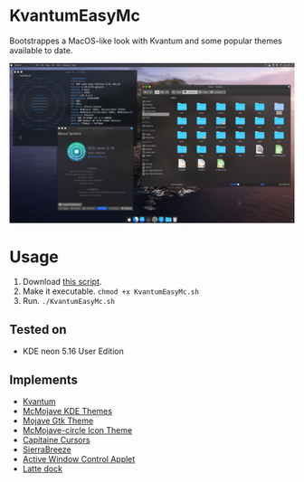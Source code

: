# KvantumEasyMc

Bootstrappes a MacOS-like look with Kvantum and some popular themes available to date.

![](screenshot.jpg)

# Usage

1. Download [this script](https://github.com/caglarturali/KvantumEasyMc/raw/master/KvantumEasyMc.sh).
2. Make it executable.
   `chmod +x KvantumEasyMc.sh`
3. Run.
   `./KvantumEasyMc.sh`

## Tested on
- KDE neon 5.16 User Edition

## Implements

- [Kvantum](https://github.com/tsujan/Kvantum.git)
- [McMojave KDE Themes](https://github.com/vinceliuice/McMojave-kde.git)
- [Mojave Gtk Theme](https://github.com/vinceliuice/Mojave-gtk-theme.git)
- [McMojave-circle Icon Theme](https://github.com/vinceliuice/McMojave-circle.git)
- [Capitaine Cursors](https://github.com/keeferrourke/capitaine-cursors.git)
- [SierraBreeze](https://github.com/ishovkun/SierraBreeze.git)
- [Active Window Control Applet](https://store.kde.org/p/998910/)
- [Latte dock](https://github.com/KDE/latte-dock)
